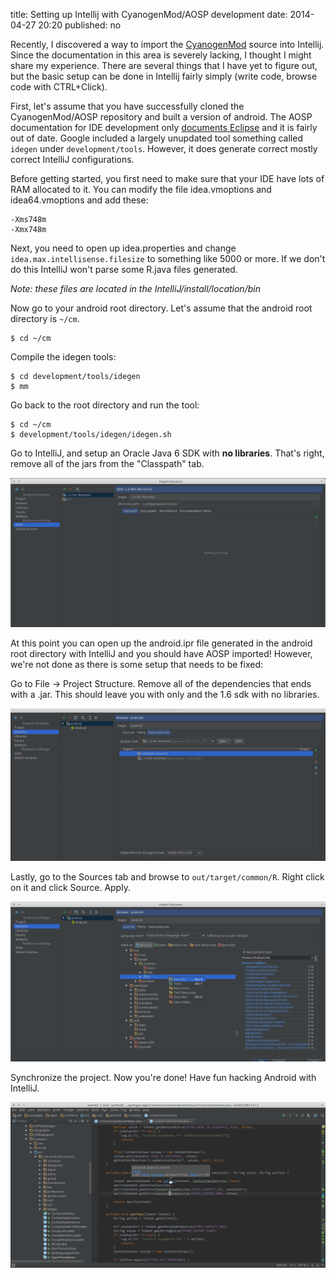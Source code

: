 title: Setting up Intellij with CyanogenMod/AOSP development
date: 2014-04-27 20:20
published: no

Recently, I discovered a way to import the [CyanogenMod][1] source into Intellij.
Since the documentation in this area is severely lacking, I thought I might
share my experience. There are several things that I have yet to figure out,
but the basic setup can be done in Intellij fairly simply (write code, browse
code with CTRL+Click).

[1]: http://www.cyanogenmod.org/

First, let's assume that you have successfully cloned the CyanogenMod/AOSP
repository and built a version of android. The AOSP documentation for IDE
development only [documents Eclipse][2] and it is fairly out of date. Google
included a largely unupdated tool something called `idegen` under `development/tools`.
However, it does generate correct mostly correct IntelliJ configurations.

[2]: http://source.android.com/source/using-eclipse.html

Before getting started, you first need to make sure that your IDE have lots of
RAM allocated to it. You can modify the file idea.vmoptions and idea64.vmoptions
and add these:

    -Xms748m
    -Xmx748m

Next, you need to open up idea.properties and change
`idea.max.intellisense.filesize` to something like 5000 or more. If we don't do
this IntelliJ won't parse some R.java files generated.

*Note: these files are located in the IntelliJ/install/location/bin*

Now go to your android root directory. Let's assume that the android root
directory is `~/cm`.

    $ cd ~/cm

Compile the idegen tools:

    $ cd development/tools/idegen
    $ mm

Go back to the root directory and run the tool:

    $ cd ~/cm
    $ development/tools/idegen/idegen.sh

Go to IntelliJ, and setup an Oracle Java 6 SDK with **no libraries**. That's
right, remove all of the jars from the "Classpath" tab.

[![JDK 1.6 no libraries](/static/img/aosp-intellij/jdk-no-lib.png)][img1]

[img1]: /static/img/aosp-intellij/jdk-no-lib.png

At this point you can open up the android.ipr file generated in the android root
directory with IntelliJ and you should have AOSP imported! However, we're not
done as there is some setup that needs to be fixed:

Go to File -> Project Structure. Remove all of the dependencies
that ends with a .jar. This should leave you with only <Module Source> and the
1.6 sdk with no libraries.

[![JDK 1.6 no libraries](/static/img/aosp-intellij/project-structure-dep.png)][img2]

[img2]: /static/img/aosp-intellij/project-structure-dep.png

Lastly, go to the Sources tab and browse to `out/target/common/R`. Right click
on it and click Source. Apply.

[![JDK 1.6 no libraries](/static/img/aosp-intellij/project-structure-sources.png)][img3]

[img3]: /static/img/aosp-intellij/jdk-no-lib.png

Synchronize the project. Now you're done! Have fun hacking Android with
IntelliJ.

[![JDK 1.6 no libraries](/static/img/aosp-intellij/done.png)][img4]

[img4]: /static/img/aosp-intellij/done.png
